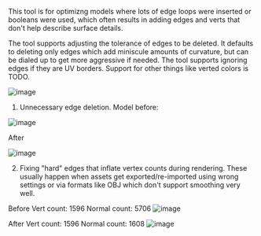 This tool is for optimizng models where lots of edge loops were inserted or booleans were used, which often results in adding edges and verts that don't help describe surface details.

The tool supports adjusting the tolerance of edges to be deleted. It defaults to deleting only edges which add miniscule amounts of curvature, but can be dialed up to get more aggressive if needed.
The tool supports ignoring edges if they are UV borders. Support for other things like verted colors is TODO.

![image](https://github.com/RawMeat3000/edge_optimizer/assets/5659157/2d19e334-c832-4f13-8d18-5c51e704a668)

1. Unnecessary edge deletion. 
Model before:

![image](https://github.com/RawMeat3000/edge_optimizer/assets/5659157/4026a5bc-16b5-43d3-b2bd-cda8fe29d594)

After

![image](https://github.com/RawMeat3000/edge_optimizer/assets/5659157/f616f859-031a-4d64-92c1-ca1b94dcdf82)


2. Fixing "hard" edges that inflate vertex counts during rendering. These usually happen when assets get exported/re-imported using wrong settings or via formats like OBJ which don't support smoothing very well.

Before
Vert count: 1596
Normal count: 5706
![image](https://github.com/RawMeat3000/edge_optimizer/assets/5659157/b28648d4-8bd6-4eb9-a7d9-b4fc95e37d63)


After
Vert count: 1596
Normal count: 1608
![image](https://github.com/RawMeat3000/edge_optimizer/assets/5659157/a0837c22-d107-45b5-a7e1-346353b8e0fa)
